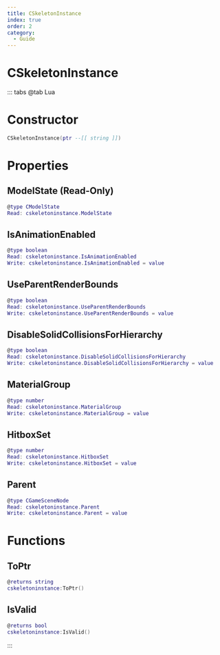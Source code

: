 ```yaml
---
title: CSkeletonInstance
index: true
order: 2
category:
  - Guide
---
```


# CSkeletonInstance

::: tabs
@tab Lua
# Constructor
```lua
CSkeletonInstance(ptr --[[ string ]])
```
# Properties
## ModelState (Read-Only)
```lua
@type CModelState
Read: cskeletoninstance.ModelState
```
## IsAnimationEnabled 
```lua
@type boolean
Read: cskeletoninstance.IsAnimationEnabled
Write: cskeletoninstance.IsAnimationEnabled = value
```
## UseParentRenderBounds 
```lua
@type boolean
Read: cskeletoninstance.UseParentRenderBounds
Write: cskeletoninstance.UseParentRenderBounds = value
```
## DisableSolidCollisionsForHierarchy 
```lua
@type boolean
Read: cskeletoninstance.DisableSolidCollisionsForHierarchy
Write: cskeletoninstance.DisableSolidCollisionsForHierarchy = value
```
## MaterialGroup 
```lua
@type number
Read: cskeletoninstance.MaterialGroup
Write: cskeletoninstance.MaterialGroup = value
```
## HitboxSet 
```lua
@type number
Read: cskeletoninstance.HitboxSet
Write: cskeletoninstance.HitboxSet = value
```
## Parent 
```lua
@type CGameSceneNode
Read: cskeletoninstance.Parent
Write: cskeletoninstance.Parent = value
```
# Functions
## ToPtr
```lua
@returns string
cskeletoninstance:ToPtr()
```
## IsValid
```lua
@returns bool
cskeletoninstance:IsValid()
```

:::